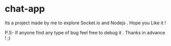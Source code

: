 # chat-app

Its a project made by me to explore Socket.io and Nodejs . Hope you Like it ! 

P.S- If anyone find any type of bug feel free to debug it . Thanks in advance ! ;)
